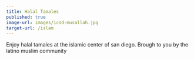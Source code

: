 ```yaml
---
title: Halal Tamales
published: true
image-url: images/icsd-musallah.jpg
target-url: /islam
---
```

Enjoy halal tamales at the islamic center of san diego. Brough to you by the latino muslim community 